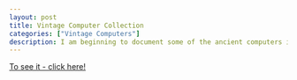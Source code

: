 ```yaml
---
layout: post
title: Vintage Computer Collection
categories: ["Vintage Computers"]
description: I am beginning to document some of the ancient computers in my basemet.
---
```


[To see it - click here!](/vintage_computers.html)
